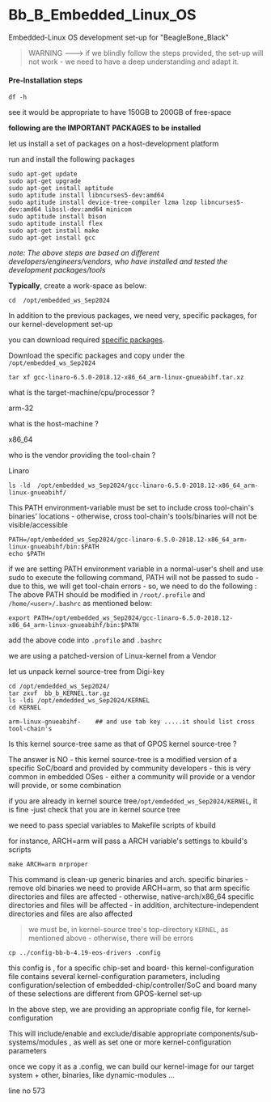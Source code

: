# Bb_B_Embedded_Linux_OS
Embedded-Linux OS development set-up for "BeagleBone_Black"
> WARNING ---> if we blindly follow the steps provided, the set-up will not work - we need to have a deep understanding and adapt it.
#### Pre-Installation steps
```
df -h
```
see
it would be appropriate to have 150GB to 200GB of free-space

**following are the IMPORTANT PACKAGES to be installed**

let us install a set of packages on a host-development platform 

run and install the following packages
```
sudo apt-get update
sudo apt-get upgrade
sudo apt-get install aptitude
sudo aptitude install libncurses5-dev:amd64
sudo aptitude install device-tree-compiler lzma lzop libncurses5-dev:amd64 libssl-dev:amd64 minicom 
sudo aptitude install bison
sudo aptitude install flex
sudo apt-get install make
sudo apt-get install gcc
```
_note: The above steps are based on different developers/engineers/vendors, who have installed and tested the development packages/tools_

**Typically**, create a work-space as below:
```
cd  /opt/embedded_ws_Sep2024
```
In addition to the previous packages, we need very, specific packages, for our kernel-development set-up  

you can download required [specific packages](https://drive.google.com/drive/folders/1yFmgkSLnrdrZdk4n1CVy2Q5zhuQqxDCT?usp=drive_link).

Download the specific packages and copy under the `/opt/embedded_ws_Sep2024`
```
tar xf gcc-linaro-6.5.0-2018.12-x86_64_arm-linux-gnueabihf.tar.xz
```
what is the target-machine/cpu/processor ?

arm-32
                
what is the host-machine ?

x86_64

who is the vendor providing the tool-chain ?

Linaro   

```
ls -ld  /opt/embedded_ws_Sep2024/gcc-linaro-6.5.0-2018.12-x86_64_arm-linux-gnueabihf/
```
This PATH environment-variable must be set to include cross tool-chain's binaries' locations - otherwise, cross tool-chain's tools/binaries will not be visible/accessible
```
PATH=/opt/embedded_ws_Sep2024/gcc-linaro-6.5.0-2018.12-x86_64_arm-linux-gnueabihf/bin:$PATH
echo $PATH
```
if we are setting PATH environment variable in a normal-user's shell and use sudo to execute the following command, PATH will not be passed to sudo - due to this, we will get tool-chain errors - so, we need to do the following :
The above PATH should be modified in `/root/.profile` and `/home/<user>/.bashrc` as mentioned below:
```
export PATH=/opt/embedded_ws_Sep2024/gcc-linaro-6.5.0-2018.12-x86_64_arm-linux-gnueabihf/bin:$PATH
```
add the above code into `.profile` and `.bashrc` 

we are using a patched-version of Linux-kernel from a Vendor

let us unpack kernel source-tree from Digi-key 
```
cd /opt/emdedded_ws_Sep2024/
tar zxvf  bb_b_KERNEL.tar.gz
ls -ldi /opt/emdedded_ws_Sep2024/KERNEL
cd KERNEL
```
```
arm-linux-gnueabihf-    ## and use tab key .....it should list cross tool-chain's
```
Is this kernel source-tree same as that of GPOS kernel source-tree ?

The answer is NO - this kernel source-tree is a modified version of a specific SoC/board and provided by community developers - this is very common in embedded OSes - either a community will provide or a vendor will provide, or some combination 

if you are already in kernel source tree`/opt/emdedded_ws_Sep2024/KERNEL`, it is fine -just check that you are in kernel source tree

we need to pass  special variables to Makefile scripts of kbuild

for instance, ARCH=arm will pass a ARCH variable's settings to kbuild's scripts
```
make ARCH=arm mrproper
```
This command is clean-up generic binaries and arch. specific binaries - remove old binaries
we need to provide ARCH=arm, so that arm specific directories and files are affected - otherwise, native-arch/x86_64 specific directories and files will be affected - in addition, architecture-independent directories and files are also affected 

> we must be, in kernel-source tree's top-directory `KERNEL`, as mentioned above - otherwise, there will be errors 
```
cp ../config-bb-b-4.19-eos-drivers .config
```

this config is , for a specific chip-set and board- this kernel-configuration file contains several kernel-configuration parameters, including configuration/selection of embedded-chip/controller/SoC and board many of these selections are different from GPOS-kernel set-up 

In the above step, we are providing an appropriate config file, for kernel-configuration

This will include/enable and exclude/disable appropriate components/sub-systems/modules , as well as set one or more kernel-configuration parameters

once we copy it as a .config, we can build our kernel-image for our target system + other, binaries, like dynamic-modules ...

line no 573
